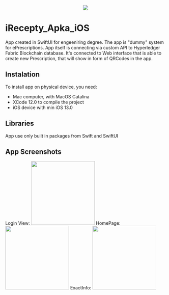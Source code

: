 <p align="center">
  <img src="https://github.com/DalduK/iRecepty_Apka_iOS/blob/main/Screeny/iRecepty.png" />
</p>

# iRecepty_Apka_iOS

App created in SwiftUI for engeeniring degree. 
The app is "dummy" system for ePrescriptions. App itself is connecting via custom API to Hyperledger Fabric Blockchain database. 
It's connected to Web interface that is able to create new Prescription, that will show in form of QRCodes in the app.

## Instalation

To install app on physical device, you need:
* Mac computer, with MacOS Catalina 
* XCode 12.0 to compile the project
* iOS device with min iOS 13.0

## Libraries

App use only built in packages from Swift and SwiftUI

## App Screenshots
Login View:
<img src="https://github.com/DalduK/iRecepty_Apka_iOS/blob/main/Screeny/Simulator%20Screen%20Shot%20-%20iPhone%2012%20mini%20-%202021-01-26%20at%2016.39.44_iphone12miniblack_portrait.png" width="200">
HomePage:
<img src="https://github.com/DalduK/iRecepty_Apka_iOS/blob/main/Screeny/ekranglowny.png" width="200">
ExactInfo:
<img src="https://github.com/DalduK/iRecepty_Apka_iOS/blob/main/Screeny/infododkladne.png" width="200">

